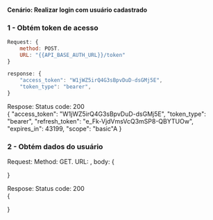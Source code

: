 #### Cenário: Realizar login com usuário cadastrado

### 1 - Obtém token de acesso
```javascript
Request: {
    method: POST.
    URL: "{{API_BASE_AUTH_URL}}/token"
}
```

```javascript
response: {
    "access_token": "W1jWZ5irQ4G3sBpvDuD-dsGMj5E",
    "token_type": "bearer",
}
```

Respose:
Status code: 200  
{
"access_token": "W1jWZ5irQ4G3sBpvDuD-dsGMj5E",
"token_type": "bearer",
"refresh_token": "e_Fk-VjdVmsVcQ3mSP8-QBYTUOw",
"expires_in": 43199,
"scope": "basic"A
}

### 2 - Obtém dados do usuário

Request:
Method: GET.
URL: ,
body: {

}

Respose:
Status code: 200  
{

}
